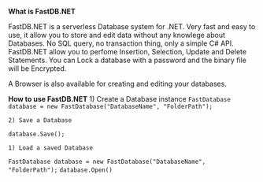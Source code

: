 **What is FastDB.NET**

FastDB.NET is a serverless Database system for .NET.
Very fast and easy to use, it allow you to store and edit data without any knowlege about Databases.
No SQL query, no transaction thing, only a simple C# API.
FastDB.NET allow you to perfome Insertion, Selection, Update and Delete Statements.
You can Lock a database with a password and the binary file will be Encrypted.

A Browser is also available for creating and editing your databases.

**How to use FastDB.NET**
    1) Create a Database instance
 `FastDatabase database = new FastDatabase("DatabaseName", "FolderPath");`

    2) Save a Database
 `database.Save();`

    1) Load a saved Database
 `FastDatabase database = new FastDatabase("DatabaseName", "FolderPath");`
 `database.Open()`